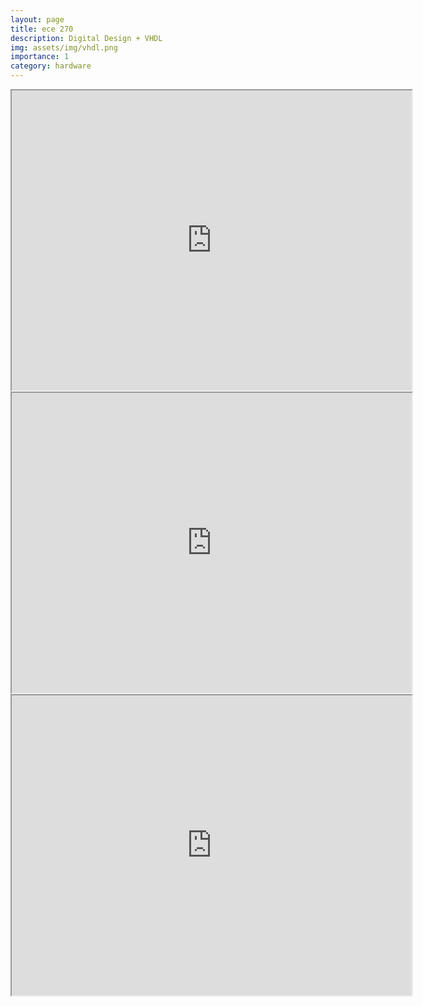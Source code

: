 ```yaml
---
layout: page
title: ece 270
description: Digital Design + VHDL 
img: assets/img/vhdl.png
importance: 1
category: hardware
---
```


<iframe src="https://drive.google.com/file/d/1WSQyeGlEI6h1Q1J-iZ5g16JJAf13cvvZ/preview" width="640" height="480" allow="autoplay"></iframe>

<iframe src="https://drive.google.com/file/d/1zpn-wOlnheYbrJzFk9WgXFGSsnRxbd_M/preview" width="640" height="480" allow="autoplay"></iframe>

<iframe src="https://drive.google.com/file/d/13q_MOTOCSdTzEqDdP2fVVPyFEGVN4kJy/preview" width="640" height="480" allow="autoplay"></iframe>